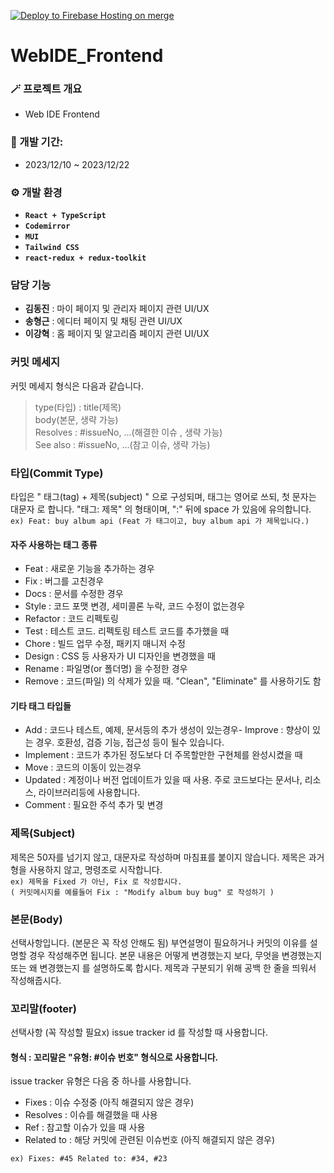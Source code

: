 [![Deploy to Firebase Hosting on merge](https://github.com/GoormJeans/WebIDE_Frontend/actions/workflows/firebase-hosting-merge.yml/badge.svg)](https://github.com/GoormJeans/WebIDE_Frontend/actions/workflows/firebase-hosting-merge.yml)
# WebIDE_Frontend

### 🪄 프로젝트 개요
- Web IDE Frontend

### 📅 개발 기간:
- 2023/12/10 ~ 2023/12/22 

### ⚙️ 개발 환경
- **`React + TypeScript`**
- **`Codemirror`**
- **`MUI`**
- **`Tailwind CSS`**
- **`react-redux + redux-toolkit`**

### 담당 기능
- **김동진** : 마이 페이지 및 관리자 페이지 관련 UI/UX
- **송형근** : 에디터 페이지 및 채팅 관련 UI/UX
- **이강혁** : 홈 페이지 및 알고리즘 페이지 관련 UI/UX

### 커밋 메세지
커밋 메세지 형식은 다음과 같습니다.
> type(타입) : title(제목)<br/>
> body(본문, 생략 가능)<br/>
> Resolves : #issueNo, ...(해결한 이슈 , 생략 가능)<br/>
> See also : #issueNo, ...(참고 이슈, 생략 가능)<br/>

### 타입(Commit Type)

타입은 " 태그(tag) + 제목(subject) " 으로 구성되며, 태그는 영어로 쓰되, 첫 문자는 대문자 로 합니다.
"태그: 제목" 의 형태이며, ":" 뒤에 space 가 있음에 유의합니다.<br/>
```ex) Feat: buy album api (Feat 가 태그이고, buy album api 가 제목입니다.)```

#### 자주 사용하는 태그 종류
- Feat : 새로운 기능을 추가하는 경우
- Fix : 버그를 고친경우
- Docs : 문서를 수정한 경우
- Style : 코드 포맷 변경, 세미콜론 누락, 코드 수정이 없는경우
- Refactor : 코드 리펙토링
- Test : 테스트 코드. 리펙토링 테스트 코드를 추가했을 때
- Chore : 빌드 업무 수정, 패키지 매니저 수정
- Design : CSS 등 사용자가 UI 디자인을 변경했을 때
- Rename : 파일명(or 폴더명) 을 수정한 경우
- Remove : 코드(파일) 의 삭제가 있을 때. "Clean", "Eliminate" 를 사용하기도 함

#### 기타 태그 타입들
- Add : 코드나 테스트, 예제, 문서등의 추가 생성이 있는경우- Improve : 향상이 있는 경우. 호환성, 검증 기능, 접근성 등이 될수 있습니다.
- Implement : 코드가 추가된 정도보다 더 주목할만한 구현체를 완성시켰을 때
- Move : 코드의 이동이 있는경우
- Updated : 계정이나 버전 업데이트가 있을 때 사용. 주로 코드보다는 문서나, 리소스, 라이브러리등에 사용합니다.
- Comment : 필요한 주석 추가 및 변경

### 제목(Subject)

제목은 50자를 넘기지 않고, 대문자로 작성하며 마침표를 붙이지 않습니다.
제목은 과거형을 사용하지 않고, 명령조로 시작합니다.<br/>
```ex) 제목을 Fixed 가 아닌, Fix 로 작성합시다.```<br/>
```( 커밋메시지를 예를들어 Fix : "Modify album buy bug" 로 작성하기 )```

### 본문(Body)
선택사항입니다. (본문은 꼭 작성 안해도 됨)
부연설명이 필요하거나 커밋의 이유를 설명할 경우 작성해주면 됩니다.
본문 내용은 어떻게 변경했는지 보다, 무엇을 변경했는지 또는 왜 변경했는지 를 설명하도록 합시다.
제목과 구분되기 위해 공백 한 줄을 띄워서 작성해줍시다.

### 꼬리말(footer)
선택사항 (꼭 작성할 필요x)
issue tracker id 를 작성할 때 사용합니다.
#### 형식 : 꼬리말은 "유형: #이슈 번호" 형식으로 사용합니다.
issue tracker 유형은 다음 중 하나를 사용합니다.

- Fixes : 이슈 수정중 (아직 해결되지 않은 경우)
- Resolves : 이슈를 해결했을 때 사용
- Ref : 참고할 이슈가 있을 때 사용
- Related to : 해당 커밋에 관련된 이슈번호 (아직 해결되지 않은 경우)<br/>

```ex) Fixes: #45 Related to: #34, #23```
